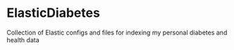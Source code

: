 # ElasticDiabetes
Collection of Elastic configs and files for indexing my personal diabetes and health data
